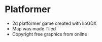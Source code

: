 # Platformer
- 2d platformer game created with libGDX
- Map was made Tiled
- Copyright free graphics from online
